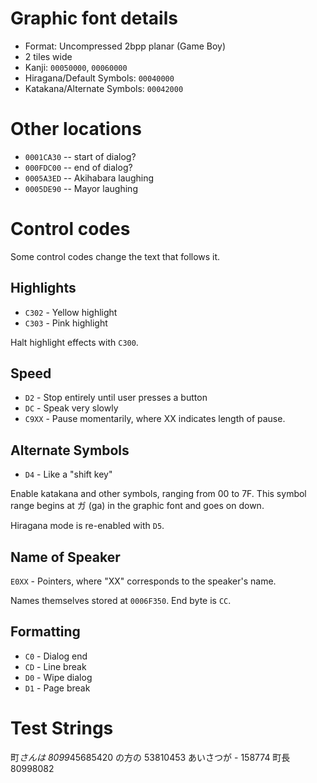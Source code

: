 # Graphic font details
* Format: Uncompressed 2bpp planar (Game Boy)
* 2 tiles wide
* Kanji: `00050000`, `00060000`
* Hiragana/Default Symbols: `00040000`
* Katakana/Alternate Symbols: `00042000`

# Other locations
* `0001CA30` -- start of dialog?
* `000FDC00` -- end of dialog?
* `0005A3ED` -- Akihabara laughing
* `0005DE90` -- Mayor laughing

# Control codes
Some control codes change the text that follows it.

## Highlights
* `C302` - Yellow highlight
* `C303` - Pink highlight

Halt highlight effects with `C300`.

## Speed
* `D2` - Stop entirely until user presses a button
* `DC` - Speak very slowly
* `C9XX` - Pause momentarily, where XX indicates length of pause.

## Alternate Symbols
* `D4` - Like a "shift key"

Enable katakana and other symbols, ranging from 00 to 7F.
This symbol range begins at ガ (ga) in the graphic font and goes on down.

Hiragana mode is re-enabled with `D5`.

## Name of Speaker
`E0XX` - Pointers, where "XX" corresponds to the speaker's name.

Names themselves stored at `0006F350`. End byte is `CC`.

## Formatting
* `C0` - Dialog end
* `CD` - Line break
* `D0` - Wipe dialog
* `D1` - Page break

# Test Strings
町*さんは
8099*45685420
の方の
53810453
あいさつが - 158774
町長
80998082
